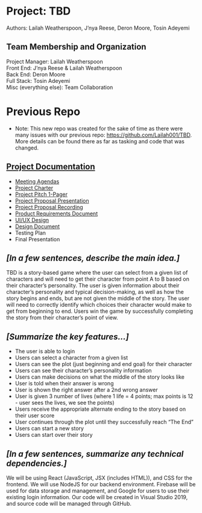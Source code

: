 # Project: TBD
Authors: Lailah Weatherspoon, J’nya Reese, Deron Moore, Tosin Adeyemi

## Team Membership and Organization
Project Manager: Lailah Weatherspoon\
Front End: J’nya Reese & Lailah Weatherspoon\
Back End: Deron Moore\
Full Stack: Tosin Adeyemi\
Misc (everything else): Team Collaboration

# Previous Repo
* Note: This new repo was created for the sake of time as there were many issues with our previous repo: https://github.com/Lailah001/TBD. More details can be found there as far as tasking and code that was changed.


## [Project Documentation](https://drive.google.com/drive/u/0/folders/1fflkjzXIfazVZ_adfZr3sFcW8R6DkTPD)
* [Meeting Agendas](https://www.google.com/url?q=https://docs.google.com/document/d/15_Dao3CLNgXydNBfuAb5XrKeI7KNm1nxMDiHjIxBY7M/edit&sa=D&source=calendar&usd=2&usg=AOvVaw13dZk2U-blZN2c8GZVw-G5)
* [Project Charter](https://docs.google.com/document/d/1SYorhBvQUBpq6Dne8KHgvsIJY5RwFYfp4SBYGlYbai8/edit#)
* [Project Pitch 1-Pager](https://docs.google.com/document/d/1Zk8bmZ-NscnVrYPRxMH8WyRCrR-cb10Y-OA7ZCFKDZc/edit#)
* [Project Proposal Presentation](https://docs.google.com/presentation/d/1jQhQL-QbAMCM3v4I8bjfTyupHeKfOrv7sBOnkAvFjSY/edit?usp=sharing)
* [Project Proposal Recording](https://drive.google.com/file/d/1z477nlVGZlXAcTV_SlC0jd6S6q1V2MKt/view?usp=sharing)
* [Product Requirements Document](https://docs.google.com/document/d/1-x09Z8kJyZXvB_ZgD_usVYPDXn1HS6SLPrVc_JAKMbM/edit?usp=sharing)
* [UI/UX Design](https://docs.google.com/presentation/d/1GvKxFtk7E1GP7ke7di8B59pWyNHUlLEKhbe82Ukt-Pk/edit?usp=sharing)
* [Design Document](https://docs.google.com/document/d/1CoXm-F0pXGUFv2N2qcQFCGOLraZpCP6JNRrC5t45U_Y/edit?usp=sharing)
* Testing Plan
* Final Presentation

## *[In a few sentences, describe the main idea.]*
TBD is a story-based game where the user can select from a given list of characters and will need to get their character from point A to B based on their character’s personality. The user is given information about their character’s personality and typical decision-making, as well as how the story begins and ends, but are not given the middle of the story. The user will need to correctly identify which choices their character would make to get from beginning to end. Users win the game by successfully completing the story from their character’s point of view.

## *[Summarize the key features...]*
- The user is able to login
- Users can select a character from a given list
- Users can see the plot (just beginning and end goal) for their character
- Users can see their character’s personality information
- Users can make decisions on what the middle of the story looks like
- User is told when their answer is wrong
- User is shown the right answer after a 2nd wrong answer
- User is given 3 number of lives (where 1 life = 4 points; max points is 12 - user sees the lives, we see the points)
- Users receive the appropriate alternate ending to the story based on their user score
- User continues through the plot until they successfully reach “The End”
- Users can start a new story
- Users can start over their story

## *[In a few sentences, summarize any technical dependencies.]*
We will be using React (JavaScript, JSX (includes HTML)), and CSS for the frontend. We will use NodeJS for our backend environment. Firebase will be used for data storage and management, and Google for users to use their existing login information. Our code will be created in Visual Studio 2019, and source code will be managed through GitHub.
